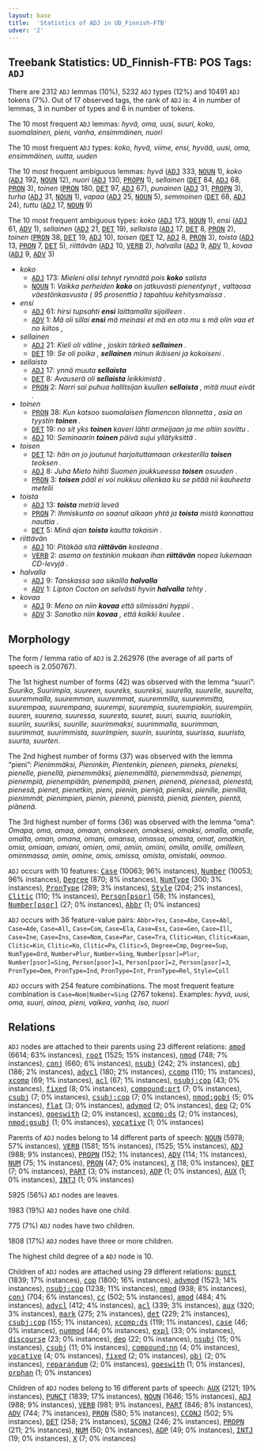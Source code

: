 ```yaml
---
layout: base
title:  'Statistics of ADJ in UD_Finnish-FTB'
udver: '2'
---
```


## Treebank Statistics: UD_Finnish-FTB: POS Tags: `ADJ`

There are 2312 `ADJ` lemmas (10%), 5232 `ADJ` types (12%) and 10491 `ADJ` tokens (7%).
Out of 17 observed tags, the rank of `ADJ` is: 4 in number of lemmas, 3 in number of types and 6 in number of tokens.

The 10 most frequent `ADJ` lemmas: <em>hyvä, oma, uusi, suuri, koko, suomalainen, pieni, vanha, ensimmäinen, nuori</em>

The 10 most frequent `ADJ` types:  <em>koko, hyvä, viime, ensi, hyvää, uusi, oma, ensimmäinen, uutta, uuden</em>

The 10 most frequent ambiguous lemmas: <em>hyvä</em> (<tt><a href="fi_ftb-pos-ADJ.html">ADJ</a></tt> 333, <tt><a href="fi_ftb-pos-NOUN.html">NOUN</a></tt> 1), <em>koko</em> (<tt><a href="fi_ftb-pos-ADJ.html">ADJ</a></tt> 192, <tt><a href="fi_ftb-pos-NOUN.html">NOUN</a></tt> 12), <em>nuori</em> (<tt><a href="fi_ftb-pos-ADJ.html">ADJ</a></tt> 130, <tt><a href="fi_ftb-pos-PROPN.html">PROPN</a></tt> 1), <em>sellainen</em> (<tt><a href="fi_ftb-pos-DET.html">DET</a></tt> 84, <tt><a href="fi_ftb-pos-ADJ.html">ADJ</a></tt> 68, <tt><a href="fi_ftb-pos-PRON.html">PRON</a></tt> 3), <em>toinen</em> (<tt><a href="fi_ftb-pos-PRON.html">PRON</a></tt> 180, <tt><a href="fi_ftb-pos-DET.html">DET</a></tt> 97, <tt><a href="fi_ftb-pos-ADJ.html">ADJ</a></tt> 67), <em>punainen</em> (<tt><a href="fi_ftb-pos-ADJ.html">ADJ</a></tt> 31, <tt><a href="fi_ftb-pos-PROPN.html">PROPN</a></tt> 3), <em>turha</em> (<tt><a href="fi_ftb-pos-ADJ.html">ADJ</a></tt> 31, <tt><a href="fi_ftb-pos-NOUN.html">NOUN</a></tt> 1), <em>vapaa</em> (<tt><a href="fi_ftb-pos-ADJ.html">ADJ</a></tt> 25, <tt><a href="fi_ftb-pos-NOUN.html">NOUN</a></tt> 5), <em>semmoinen</em> (<tt><a href="fi_ftb-pos-DET.html">DET</a></tt> 68, <tt><a href="fi_ftb-pos-ADJ.html">ADJ</a></tt> 24), <em>tuttu</em> (<tt><a href="fi_ftb-pos-ADJ.html">ADJ</a></tt> 17, <tt><a href="fi_ftb-pos-NOUN.html">NOUN</a></tt> 9)

The 10 most frequent ambiguous types:  <em>koko</em> (<tt><a href="fi_ftb-pos-ADJ.html">ADJ</a></tt> 173, <tt><a href="fi_ftb-pos-NOUN.html">NOUN</a></tt> 1), <em>ensi</em> (<tt><a href="fi_ftb-pos-ADJ.html">ADJ</a></tt> 61, <tt><a href="fi_ftb-pos-ADV.html">ADV</a></tt> 1), <em>sellainen</em> (<tt><a href="fi_ftb-pos-ADJ.html">ADJ</a></tt> 21, <tt><a href="fi_ftb-pos-DET.html">DET</a></tt> 19), <em>sellaista</em> (<tt><a href="fi_ftb-pos-ADJ.html">ADJ</a></tt> 17, <tt><a href="fi_ftb-pos-DET.html">DET</a></tt> 8, <tt><a href="fi_ftb-pos-PRON.html">PRON</a></tt> 2), <em>toinen</em> (<tt><a href="fi_ftb-pos-PRON.html">PRON</a></tt> 38, <tt><a href="fi_ftb-pos-DET.html">DET</a></tt> 19, <tt><a href="fi_ftb-pos-ADJ.html">ADJ</a></tt> 10), <em>toisen</em> (<tt><a href="fi_ftb-pos-DET.html">DET</a></tt> 12, <tt><a href="fi_ftb-pos-ADJ.html">ADJ</a></tt> 8, <tt><a href="fi_ftb-pos-PRON.html">PRON</a></tt> 3), <em>toista</em> (<tt><a href="fi_ftb-pos-ADJ.html">ADJ</a></tt> 13, <tt><a href="fi_ftb-pos-PRON.html">PRON</a></tt> 7, <tt><a href="fi_ftb-pos-DET.html">DET</a></tt> 5), <em>riittävän</em> (<tt><a href="fi_ftb-pos-ADJ.html">ADJ</a></tt> 10, <tt><a href="fi_ftb-pos-VERB.html">VERB</a></tt> 2), <em>halvalla</em> (<tt><a href="fi_ftb-pos-ADJ.html">ADJ</a></tt> 9, <tt><a href="fi_ftb-pos-ADV.html">ADV</a></tt> 1), <em>kovaa</em> (<tt><a href="fi_ftb-pos-ADJ.html">ADJ</a></tt> 9, <tt><a href="fi_ftb-pos-ADV.html">ADV</a></tt> 3)


* <em>koko</em>
  * <tt><a href="fi_ftb-pos-ADJ.html">ADJ</a></tt> 173: <em>Mieleni olisi tehnyt rynnätä pois <b>koko</b> salista</em>
  * <tt><a href="fi_ftb-pos-NOUN.html">NOUN</a></tt> 1: <em>Vaikka perheiden <b>koko</b> on jatkuvasti pienentynyt , valtaosa väestönkasvusta ( 95 prosenttia ) tapahtuu kehitysmaissa .</em>
* <em>ensi</em>
  * <tt><a href="fi_ftb-pos-ADJ.html">ADJ</a></tt> 61: <em>hirsi tupsahti <b>ensi</b> laittamalla sijoilleen .</em>
  * <tt><a href="fi_ftb-pos-ADV.html">ADV</a></tt> 1: <em>Mä oli sillai <b>ensi</b> mä meinasi et mä en ota mu s mä olin vaa et no kiitos ,</em>
* <em>sellainen</em>
  * <tt><a href="fi_ftb-pos-ADJ.html">ADJ</a></tt> 21: <em>Kieli oli väline , joskin tärkeä <b>sellainen</b> .</em>
  * <tt><a href="fi_ftb-pos-DET.html">DET</a></tt> 19: <em>Se oli poika , <b>sellainen</b> minun ikäiseni ja kokoiseni .</em>
* <em>sellaista</em>
  * <tt><a href="fi_ftb-pos-ADJ.html">ADJ</a></tt> 17: <em>ynnä muuta <b>sellaista</b></em>
  * <tt><a href="fi_ftb-pos-DET.html">DET</a></tt> 8: <em>Avauserä oli <b>sellaista</b> leikkimistä .</em>
  * <tt><a href="fi_ftb-pos-PRON.html">PRON</a></tt> 2: <em>Narri sai puhua hallitsijan kuullen <b>sellaista</b> , mitä muut eivät .</em>
* <em>toinen</em>
  * <tt><a href="fi_ftb-pos-PRON.html">PRON</a></tt> 38: <em>Kun katsoo suomalaisen flamencon tilannetta , asia on tyystin <b>toinen</b> .</em>
  * <tt><a href="fi_ftb-pos-DET.html">DET</a></tt> 19: <em>no sit yks <b>toinen</b> kaveri lähti armeijaan ja me oltiin sovittu .</em>
  * <tt><a href="fi_ftb-pos-ADJ.html">ADJ</a></tt> 10: <em>Seminaarin <b>toinen</b> päivä sujui yllätyksittä .</em>
* <em>toisen</em>
  * <tt><a href="fi_ftb-pos-DET.html">DET</a></tt> 12: <em>hän on jo joutunut harjoituttamaan orkesterilla <b>toisen</b> teoksen .</em>
  * <tt><a href="fi_ftb-pos-ADJ.html">ADJ</a></tt> 8: <em>Juha Mieto hiihti Suomen joukkueessa <b>toisen</b> osuuden .</em>
  * <tt><a href="fi_ftb-pos-PRON.html">PRON</a></tt> 3: <em><b>toisen</b> pääl ei voi nukkuu ollenkaa ku se pitää nii kauheeta metelii</em>
* <em>toista</em>
  * <tt><a href="fi_ftb-pos-ADJ.html">ADJ</a></tt> 13: <em><b>toista</b> metriä leveä</em>
  * <tt><a href="fi_ftb-pos-PRON.html">PRON</a></tt> 7: <em>Ihmiskunta on saanut aikaan yhtä ja <b>toista</b> mistä kannattaa nauttia .</em>
  * <tt><a href="fi_ftb-pos-DET.html">DET</a></tt> 5: <em>Minä ajan <b>toista</b> kautta takaisin .</em>
* <em>riittävän</em>
  * <tt><a href="fi_ftb-pos-ADJ.html">ADJ</a></tt> 10: <em>Pitäkää sitä <b>riittävän</b> kosteana .</em>
  * <tt><a href="fi_ftb-pos-VERB.html">VERB</a></tt> 2: <em>asema on testinkin mukaan ihan <b>riittävän</b> nopea lukemaan CD-levyjä .</em>
* <em>halvalla</em>
  * <tt><a href="fi_ftb-pos-ADJ.html">ADJ</a></tt> 9: <em>Tanskassa saa sikailla <b>halvalla</b></em>
  * <tt><a href="fi_ftb-pos-ADV.html">ADV</a></tt> 1: <em>Lipton Cocton on selvästi hyvin <b>halvalla</b> tehty .</em>
* <em>kovaa</em>
  * <tt><a href="fi_ftb-pos-ADJ.html">ADJ</a></tt> 9: <em>Meno on niin <b>kovaa</b> että silmissäni hyppii .</em>
  * <tt><a href="fi_ftb-pos-ADV.html">ADV</a></tt> 3: <em>Sanotko niin <b>kovaa</b> , että kaikki kuulee .</em>

## Morphology

The form / lemma ratio of `ADJ` is 2.262976 (the average of all parts of speech is 2.050767).

The 1st highest number of forms (42) was observed with the lemma “suuri”: <em>Suuriko, Suurimpia, suureen, suureks, suureksi, suurella, suurelle, suurelta, suuremmalla, suuremman, suuremmat, suuremmilla, suuremmitta, suurempaa, suurempana, suurempi, suurempia, suurempiakin, suurempiin, suuren, suurena, suuressa, suuresta, suuret, suuri, suuria, suuriakin, suuriin, suuriksi, suurille, suurimmaksi, suurimmalla, suurimman, suurimmat, suurimmista, suurimpien, suurin, suurinta, suurissa, suurista, suurta, suurten</em>.

The 2nd highest number of forms (37) was observed with the lemma “pieni”: <em>Pienimmäksi, Pieninkin, Pientenkin, pieneen, pieneks, pieneksi, pienelle, pienellä, pienemmäksi, pienemmältä, pienemmässä, pienempi, pienempiä, pienempiään, pienempää, pienen, pienenä, pienessä, pienestä, pienesä, pienet, pienetkin, pieni, pieniin, pienijä, pieniksi, pienille, pienillä, pienimmät, pienimpien, pienin, pieninä, pienistä, pieniä, pienten, pientä, piänenä</em>.

The 3rd highest number of forms (36) was observed with the lemma “oma”: <em>Omapa, oma, omaa, omaan, omakseen, omaksesi, omaksi, omalla, omalle, omalta, oman, omana, omani, omansa, omassa, omasta, omat, omatkin, omia, omiaan, omiani, omien, omii, omiin, omiini, omilla, omille, omilleen, omimmassa, omin, omine, omis, omissa, omista, omistaki, ommoo</em>.

`ADJ` occurs with 10 features: <tt><a href="fi_ftb-feat-Case.html">Case</a></tt> (10063; 96% instances), <tt><a href="fi_ftb-feat-Number.html">Number</a></tt> (10053; 96% instances), <tt><a href="fi_ftb-feat-Degree.html">Degree</a></tt> (870; 8% instances), <tt><a href="fi_ftb-feat-NumType.html">NumType</a></tt> (300; 3% instances), <tt><a href="fi_ftb-feat-PronType.html">PronType</a></tt> (289; 3% instances), <tt><a href="fi_ftb-feat-Style.html">Style</a></tt> (204; 2% instances), <tt><a href="fi_ftb-feat-Clitic.html">Clitic</a></tt> (110; 1% instances), <tt><a href="fi_ftb-feat-Person-psor.html">Person[psor]</a></tt> (58; 1% instances), <tt><a href="fi_ftb-feat-Number-psor.html">Number[psor]</a></tt> (27; 0% instances), <tt><a href="fi_ftb-feat-Abbr.html">Abbr</a></tt> (1; 0% instances)

`ADJ` occurs with 36 feature-value pairs: `Abbr=Yes`, `Case=Abe`, `Case=Abl`, `Case=Ade`, `Case=All`, `Case=Com`, `Case=Ela`, `Case=Ess`, `Case=Gen`, `Case=Ill`, `Case=Ine`, `Case=Ins`, `Case=Nom`, `Case=Par`, `Case=Tra`, `Clitic=Han`, `Clitic=Kaan`, `Clitic=Kin`, `Clitic=Ko`, `Clitic=Pa`, `Clitic=S`, `Degree=Cmp`, `Degree=Sup`, `NumType=Ord`, `Number=Plur`, `Number=Sing`, `Number[psor]=Plur`, `Number[psor]=Sing`, `Person[psor]=1`, `Person[psor]=2`, `Person[psor]=3`, `PronType=Dem`, `PronType=Ind`, `PronType=Int`, `PronType=Rel`, `Style=Coll`

`ADJ` occurs with 254 feature combinations.
The most frequent feature combination is `Case=Nom|Number=Sing` (2767 tokens).
Examples: <em>hyvä, uusi, oma, suuri, ainoa, pieni, vaikea, vanha, iso, nuori</em>


## Relations

`ADJ` nodes are attached to their parents using 23 different relations: <tt><a href="fi_ftb-dep-amod.html">amod</a></tt> (6614; 63% instances), <tt><a href="fi_ftb-dep-root.html">root</a></tt> (1525; 15% instances), <tt><a href="fi_ftb-dep-nmod.html">nmod</a></tt> (748; 7% instances), <tt><a href="fi_ftb-dep-conj.html">conj</a></tt> (660; 6% instances), <tt><a href="fi_ftb-dep-nsubj.html">nsubj</a></tt> (242; 2% instances), <tt><a href="fi_ftb-dep-obj.html">obj</a></tt> (186; 2% instances), <tt><a href="fi_ftb-dep-advcl.html">advcl</a></tt> (180; 2% instances), <tt><a href="fi_ftb-dep-ccomp.html">ccomp</a></tt> (110; 1% instances), <tt><a href="fi_ftb-dep-xcomp.html">xcomp</a></tt> (69; 1% instances), <tt><a href="fi_ftb-dep-acl.html">acl</a></tt> (67; 1% instances), <tt><a href="fi_ftb-dep-nsubj-cop.html">nsubj:cop</a></tt> (43; 0% instances), <tt><a href="fi_ftb-dep-fixed.html">fixed</a></tt> (8; 0% instances), <tt><a href="fi_ftb-dep-compound-prt.html">compound:prt</a></tt> (7; 0% instances), <tt><a href="fi_ftb-dep-csubj.html">csubj</a></tt> (7; 0% instances), <tt><a href="fi_ftb-dep-csubj-cop.html">csubj:cop</a></tt> (7; 0% instances), <tt><a href="fi_ftb-dep-nmod-gobj.html">nmod:gobj</a></tt> (5; 0% instances), <tt><a href="fi_ftb-dep-flat.html">flat</a></tt> (3; 0% instances), <tt><a href="fi_ftb-dep-advmod.html">advmod</a></tt> (2; 0% instances), <tt><a href="fi_ftb-dep-dep.html">dep</a></tt> (2; 0% instances), <tt><a href="fi_ftb-dep-goeswith.html">goeswith</a></tt> (2; 0% instances), <tt><a href="fi_ftb-dep-xcomp-ds.html">xcomp:ds</a></tt> (2; 0% instances), <tt><a href="fi_ftb-dep-nmod-gsubj.html">nmod:gsubj</a></tt> (1; 0% instances), <tt><a href="fi_ftb-dep-vocative.html">vocative</a></tt> (1; 0% instances)

Parents of `ADJ` nodes belong to 14 different parts of speech: <tt><a href="fi_ftb-pos-NOUN.html">NOUN</a></tt> (5978; 57% instances), <tt><a href="fi_ftb-pos-VERB.html">VERB</a></tt> (1581; 15% instances),  (1525; 15% instances), <tt><a href="fi_ftb-pos-ADJ.html">ADJ</a></tt> (988; 9% instances), <tt><a href="fi_ftb-pos-PROPN.html">PROPN</a></tt> (152; 1% instances), <tt><a href="fi_ftb-pos-ADV.html">ADV</a></tt> (114; 1% instances), <tt><a href="fi_ftb-pos-NUM.html">NUM</a></tt> (75; 1% instances), <tt><a href="fi_ftb-pos-PRON.html">PRON</a></tt> (47; 0% instances), <tt><a href="fi_ftb-pos-X.html">X</a></tt> (18; 0% instances), <tt><a href="fi_ftb-pos-DET.html">DET</a></tt> (7; 0% instances), <tt><a href="fi_ftb-pos-PART.html">PART</a></tt> (3; 0% instances), <tt><a href="fi_ftb-pos-ADP.html">ADP</a></tt> (1; 0% instances), <tt><a href="fi_ftb-pos-AUX.html">AUX</a></tt> (1; 0% instances), <tt><a href="fi_ftb-pos-INTJ.html">INTJ</a></tt> (1; 0% instances)

5925 (56%) `ADJ` nodes are leaves.

1983 (19%) `ADJ` nodes have one child.

775 (7%) `ADJ` nodes have two children.

1808 (17%) `ADJ` nodes have three or more children.

The highest child degree of a `ADJ` node is 10.

Children of `ADJ` nodes are attached using 29 different relations: <tt><a href="fi_ftb-dep-punct.html">punct</a></tt> (1839; 17% instances), <tt><a href="fi_ftb-dep-cop.html">cop</a></tt> (1800; 16% instances), <tt><a href="fi_ftb-dep-advmod.html">advmod</a></tt> (1523; 14% instances), <tt><a href="fi_ftb-dep-nsubj-cop.html">nsubj:cop</a></tt> (1238; 11% instances), <tt><a href="fi_ftb-dep-nmod.html">nmod</a></tt> (938; 8% instances), <tt><a href="fi_ftb-dep-conj.html">conj</a></tt> (704; 6% instances), <tt><a href="fi_ftb-dep-cc.html">cc</a></tt> (502; 5% instances), <tt><a href="fi_ftb-dep-amod.html">amod</a></tt> (484; 4% instances), <tt><a href="fi_ftb-dep-advcl.html">advcl</a></tt> (412; 4% instances), <tt><a href="fi_ftb-dep-acl.html">acl</a></tt> (339; 3% instances), <tt><a href="fi_ftb-dep-aux.html">aux</a></tt> (320; 3% instances), <tt><a href="fi_ftb-dep-mark.html">mark</a></tt> (275; 2% instances), <tt><a href="fi_ftb-dep-det.html">det</a></tt> (229; 2% instances), <tt><a href="fi_ftb-dep-csubj-cop.html">csubj:cop</a></tt> (155; 1% instances), <tt><a href="fi_ftb-dep-xcomp-ds.html">xcomp:ds</a></tt> (119; 1% instances), <tt><a href="fi_ftb-dep-case.html">case</a></tt> (46; 0% instances), <tt><a href="fi_ftb-dep-nummod.html">nummod</a></tt> (44; 0% instances), <tt><a href="fi_ftb-dep-expl.html">expl</a></tt> (33; 0% instances), <tt><a href="fi_ftb-dep-discourse.html">discourse</a></tt> (23; 0% instances), <tt><a href="fi_ftb-dep-dep.html">dep</a></tt> (22; 0% instances), <tt><a href="fi_ftb-dep-nsubj.html">nsubj</a></tt> (15; 0% instances), <tt><a href="fi_ftb-dep-csubj.html">csubj</a></tt> (11; 0% instances), <tt><a href="fi_ftb-dep-compound-nn.html">compound:nn</a></tt> (4; 0% instances), <tt><a href="fi_ftb-dep-vocative.html">vocative</a></tt> (4; 0% instances), <tt><a href="fi_ftb-dep-fixed.html">fixed</a></tt> (2; 0% instances), <tt><a href="fi_ftb-dep-obj.html">obj</a></tt> (2; 0% instances), <tt><a href="fi_ftb-dep-reparandum.html">reparandum</a></tt> (2; 0% instances), <tt><a href="fi_ftb-dep-goeswith.html">goeswith</a></tt> (1; 0% instances), <tt><a href="fi_ftb-dep-orphan.html">orphan</a></tt> (1; 0% instances)

Children of `ADJ` nodes belong to 16 different parts of speech: <tt><a href="fi_ftb-pos-AUX.html">AUX</a></tt> (2121; 19% instances), <tt><a href="fi_ftb-pos-PUNCT.html">PUNCT</a></tt> (1839; 17% instances), <tt><a href="fi_ftb-pos-NOUN.html">NOUN</a></tt> (1646; 15% instances), <tt><a href="fi_ftb-pos-ADJ.html">ADJ</a></tt> (988; 9% instances), <tt><a href="fi_ftb-pos-VERB.html">VERB</a></tt> (981; 9% instances), <tt><a href="fi_ftb-pos-PART.html">PART</a></tt> (846; 8% instances), <tt><a href="fi_ftb-pos-ADV.html">ADV</a></tt> (744; 7% instances), <tt><a href="fi_ftb-pos-PRON.html">PRON</a></tt> (580; 5% instances), <tt><a href="fi_ftb-pos-CCONJ.html">CCONJ</a></tt> (502; 5% instances), <tt><a href="fi_ftb-pos-DET.html">DET</a></tt> (258; 2% instances), <tt><a href="fi_ftb-pos-SCONJ.html">SCONJ</a></tt> (246; 2% instances), <tt><a href="fi_ftb-pos-PROPN.html">PROPN</a></tt> (211; 2% instances), <tt><a href="fi_ftb-pos-NUM.html">NUM</a></tt> (50; 0% instances), <tt><a href="fi_ftb-pos-ADP.html">ADP</a></tt> (49; 0% instances), <tt><a href="fi_ftb-pos-INTJ.html">INTJ</a></tt> (19; 0% instances), <tt><a href="fi_ftb-pos-X.html">X</a></tt> (7; 0% instances)

